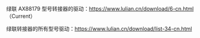 绿联 AX88179 型号转接器的驱动：https://www.lulian.cn/download/6-cn.html （Current）

绿联转接器的所有型号驱动：https://www.lulian.cn/download/list-34-cn.html
